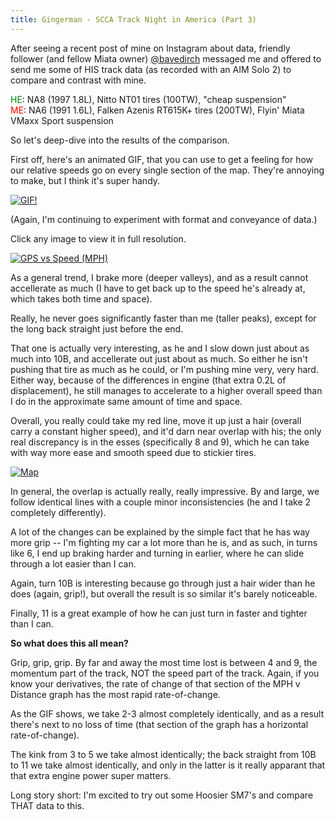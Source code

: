 ```yaml
---
title: Gingerman - SCCA Track Night in America (Part 3)
---
```


After seeing a recent post of mine on Instagram about data, friendly follower (and fellow Miata owner) [@bavedirch](https://www.instagram.com/bavedirch/) messaged me and offered to send me some of HIS track data (as recorded with an AIM Solo 2) to compare and contrast with mine.

<span style="color:green;">HE</span>: NA8 (1997 1.8L), Nitto NT01 tires (100TW), "cheap suspension"  
<span style="color:red;">ME</span>: NA6 (1991 1.6L), Falken Azenis RT615K+ tires (200TW), Flyin' Miata VMaxx Sport suspension

So let's deep-dive into the results of the comparison. 

First off, here's an animated GIF, that you can use to get a feeling for how our relative speeds go on every single section of the map. They're annoying to make, but I think it's super handy.

<a href="https://i.imgur.com/Qrk6x3N.gif" data-fancybox><img src="https://i.imgur.com/Qrk6x3N.gif"  alt="GIF!"/></a>

(Again, I'm continuing to experiment with format and conveyance of data.)

Click any image to view it in full resolution.  

<a href="https://i.imgur.com/whXcEFS.png?1" data-fancybox><img src="https://i.imgur.com/whXcEFS.png?1"  alt="GPS vs Speed (MPH)"/></a>

As a general trend, I brake more (deeper valleys), and as a result cannot accellerate as much (I have to get back up to the speed he's already at, which takes both time and space).

Really, he never goes significantly faster than me (taller peaks), except for the long back straight just before the end.

That one is actually very interesting, as he and I slow down just about as much into 10B, and accellerate out just about as much. So either he isn't pushing that tire as much as he could, or I'm pushing mine very, very hard. Either way, because of the differences in engine (that extra 0.2L of displacement), he still manages to accelerate to a higher overall speed than I do in the approximate same amount of time and space.

Overall, you really could take my red line, move it up just a hair (overall carry a constant higher speed), and it'd darn near overlap with his; the only real discrepancy is in the esses (specifically 8 and 9), which he can take with way more ease and smooth speed due to stickier tires. 

<a href="https://i.imgur.com/uBhZDOI.png" data-fancybox><img src="https://i.imgur.com/uBhZDOI.png" alt="Map"/></a>

In general, the overlap is actually really, really impressive. By and large, we follow identical lines with a couple minor inconsistencies (he and I take 2 completely differently). 

A lot of the changes can be explained by the simple fact that he has way more grip -- I'm fighting my car a lot more than he is, and as such, in turns like 6, I end up braking harder and turning in earlier, where he can slide through a lot easier than I can. 

Again, turn 10B is interesting because go through just a hair wider than he does (again, grip!), but overall the result is so similar it's barely noticeable. 

Finally, 11 is a great example of how he can just turn in faster and tighter than I can. 

**So what does this all mean?**

Grip, grip, grip. By far and away the most time lost is between 4 and 9, the momentum part of the track, NOT the speed part of the track. Again, if you know your derivatives, the rate of change of that section of the MPH v Distance graph has the most rapid rate-of-change.

As the GIF shows, we take 2-3 almost completely identically, and as a result there's next to no loss of time (that section of the graph has a horizontal rate-of-change). 

The kink from 3 to 5 we take almost identically; the back straight from 10B to 11 we take almost identically, and only in the latter is it really apparant that that extra engine power super matters.

Long story short: I'm excited to try out some Hoosier SM7's and compare THAT data to this.